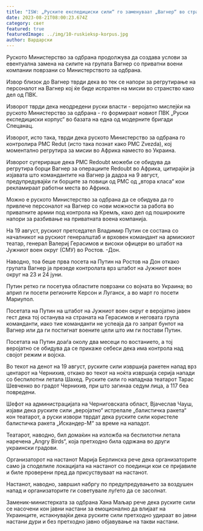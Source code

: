 ```yaml
---
title: "ISW: „Руските експедициски сили“ го заменуваат „Вагнер“ во странство"
date: 2023-08-21T08:00:23.674Z
category: свет
featured: true
featuredImage: ../img/10-ruskieksp-korpus.jpg
author: Вардарски
---
```

Руското Министерство за одбрана продолжува да создава услови за евентуална замена на силите на групата Вагнер со приватни воени компании поврзани со Министерството за одбрана.

Извор близок до Вагнер тврди дека во тек се напори за регрутирање на персоналот на Вагнер кој ќе биде испратен на мисии во странство како дел од ПВК.

Изворот тврди дека неодредени руски власти - веројатно мислејќи на руското Министерство за одбрана - го формираат новиот ПВК „Руски експедициски корпус“ во базата на една од модерните бригади Спецанац.

Изворот, исто така, тврди дека руското Министерство за одбрана го контролира PMC Redut (исто така познат како PMC Zvezda), кој моментално регрутира за мисии во Африка наместо во Украина.

Изворот сугерираше дека PMC Redoubt можеби се обидува да регрутира борци Вагнер за операциите Redoubt во Африка, цитирајќи ја изјавата што командантите на Вагнер ја дадоа на 9 август, предупредувајќи ги борците за повици од PMC од „втора класа“ кои рекламираат работни места во Африка.

Можно е руското Министерство за одбрана да се обидува да го привлече персоналот на Вагнер со нови можности за работа во приватните армии под контрола на Кремљ, како дел од пошироките напори за разбивање на приватната воена компанија.

На 19 август, рускиот претседател Владимир Путин се состана со началникот на рускиот генералштаб и врховен командант на армискиот театар, генерал Валериј Герасимов и високи офицери во штабот на Јужниот воен округ (СМУ) во Ростов. -Дон.

Наводно, тоа беше прва посета на Путин на Ростов на Дон откако групата Вагнер ја презеде контролата врз штабот на Јужниот воен округ на 23 и 24 јуни.

Путин ретко ги посетува областите поврзани со војната во Украина; во април ги посети регионите Керсон и Луганск, а во март го посети Мариупол.

Посетата на Путин на штабот на Јужниот воен округ е веројатно јавен гест дека тој останува на страната на Герасимов и неговата група команданти, иако тие команданти не успеаја да го запрат бунтот на Вагнер или да ги постигнат воените цели што им ги постави Путин.

Посетата на Путин доаѓа околу два месеци по востанието, а тој веројатно се обидува да се прикаже себеси дека има контрола над својот режим и војска.

Во текот на денот на 19 август, руските сили извршија ракетен напад врз центарот на Чернихив, откако во текот на ноќта извршија серија напади со беспилотни летала Шахед. Руските сили го нападнаа театарот Тарас Шевченко во градот Чернихив, при што загинаа седум лица, а 117 беа повредени.

Шефот на администрацијата на Черниговската област, Вјачеслав Чауш, изјави дека руските сили „веројатно“ истрелале „балистичка ракета“ кон театарот, а руски извори тврдат дека руските сили користеле балистичка ракета „Искандер-М“ за време на нападот.

Театарот, наводно, бил домаќин на изложба на беспилотни летала наречена „Angry Birds“, која претходно била одржана во други украински градови.

Организаторот на настанот Марија Берлинска рече дека организаторите само ја споделиле локацијата на настанот со поединци кои се пријавиле и биле проверени пред да присуствуваат на настанот.

Настанот, наводно, завршил набргу по предупредувањето за воздушен напад и организаторите ги советувале луѓето да се засолнат.

Заменик-министерката за одбрана Хана Маљар рече дека руските сили се насочени кон јавни настани за емоционално да влијаат на Украинците, истакнувајќи дека руските сили претходно удираат во јавни настани дури и без претходно јавно објавување на такви настани.